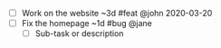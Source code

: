 - [ ] Work on the website ~3d #feat @john 2020-03-20  
- [ ] Fix the homepage ~1d #bug @jane  
  - [ ] Sub-task or description  